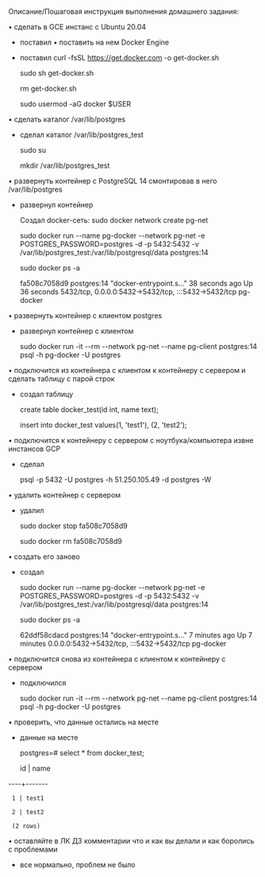 Описание/Пошаговая инструкция выполнения домашнего задания:

• сделать в GCE инстанс с Ubuntu 20.04
  + поставил
• поставить на нем Docker Engine
  + поставил
    curl -fsSL https://get.docker.com -o get-docker.sh

    sudo sh get-docker.sh

    rm get-docker.sh

    sudo usermod -aG docker $USER

• сделать каталог /var/lib/postgres
  + сделал каталог /var/lib/postgres_test

    sudo su

    mkdir /var/lib/postgres_test

• развернуть контейнер с PostgreSQL 14 смонтировав в него /var/lib/postgres
  + развернул контейнер

    Создал docker-сеть: sudo docker network create pg-net

    sudo docker run --name pg-docker --network pg-net -e POSTGRES_PASSWORD=postgres -d -p 5432:5432  -v /var/lib/postgres_test:/var/lib/postgresql/data postgres:14

    sudo docker ps -a

    fa508c7058d9   postgres:14   "docker-entrypoint.s…"   38 seconds ago   Up 36 seconds   5432/tcp, 0.0.0.0:5432->5432/tcp, :::5432->5432/tcp   pg-docker

• развернуть контейнер с клиентом postgres
  + развернул контейнер с клиентом

    sudo docker run -it --rm --network pg-net --name pg-client postgres:14 psql -h pg-docker -U postgres

• подключится из контейнера с клиентом к контейнеру с сервером и сделать
таблицу с парой строк
   + создал таблицу

     create table docker_test(id int, name text);

     insert into docker_test values(1, 'test1'), (2, 'test2');

• подключится к контейнеру с сервером с ноутбука/компьютера извне инстансов GCP
  + сделал

    psql -p 5432 -U postgres -h 51.250.105.49 -d postgres -W

• удалить контейнер с сервером
  + удалил

    sudo docker stop fa508c7058d9

    sudo docker rm fa508c7058d9

• создать его заново
  + создал

    sudo docker run --name pg-docker --network pg-net -e POSTGRES_PASSWORD=postgres -d -p 5432:5432  -v /var/lib/postgres_test:/var/lib/postgresql/data postgres:14

    sudo docker ps -a

    62ddf58cdacd   postgres:14   "docker-entrypoint.s…"   7 minutes ago   Up 7 minutes   0.0.0.0:5432->5432/tcp, :::5432->5432/tcp   pg-docker

• подключится снова из контейнера с клиентом к контейнеру с сервером
  + подключился

    sudo docker run -it --rm --network pg-net --name pg-client postgres:14 psql -h pg-docker -U postgres

• проверить, что данные остались на месте
  + данные на месте

    postgres=# select * from docker_test;

    id | name

   ----+-------

     1 | test1

     2 | test2

     (2 rows)


• оставляйте в ЛК ДЗ комментарии что и как вы делали и как боролись с проблемами
  + все нормально, проблем не было
